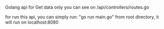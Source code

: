 Golang api for Get data only
you can see on /api/controllers/routes.go

for run this api, you can simply run:
"go run main.go" from root directory, it will run on localhost:8080

